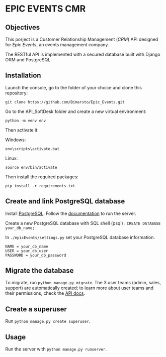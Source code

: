 # EPIC EVENTS CMR

## Objectives

This porject is a Customer Relationship Management (*CRM*) API designed for _Epic Events_, 
an events management company.

The RESTful API is implemented with a secured database built with Django ORM and PostgreSQL.

## Installation

Launch the console, go to the folder of your choice and clone this repository:
```
git clone https://github.com/Bimarsto/Epic_Events.git
```
Go to the API_SoftDesk folder and create a new virtual environment:
```
python -m venv env
```
Then activate it:

Windows:
```
env\scripts\activate.bat
```
Linux:
```
source env/bin/activate
```
Then install the required packages:
```
pip install -r requirements.txt
```

## Create and link PostgreSQL database

Install [PostgreSQL](https://www.postgresql.org/download/).
Follow the [documentation](https://www.postgresql.org) to run the server.

Create a new PostgreSQL database with SQL shell (psql) : ```CREATE DATABASE your_db_name;```

In ```./epicEvents/settings.py``` set your PostgreSQL database information.

    NAME = your_db_name
    USER = your_db_user
    PASSWORD = your_db_password

## Migrate the database

To migrate, run ```python manage.py migrate```. The 3 user teams (admin, sales, support) are 
automatically created; to learn more about user teams and their permissions, 
check the [API docs](https://documenter.getpostman.com/view/23455413/2s93Juv3wC).

## Create a superuser

Run ```python manage.py create superuser```.

## Usage

Run the server with ```python manage.py runserver```.